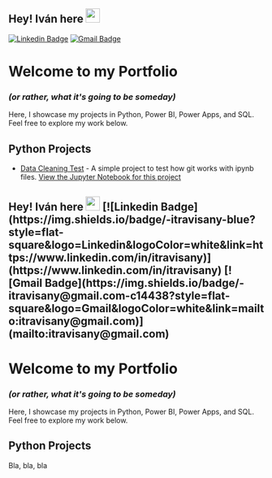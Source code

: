 ## Hey! **Iván** here <img src="https://media.giphy.com/media/hvRJCLFzcasrR4ia7z/giphy.gif" width="28px" height="28px">
[![Linkedin Badge](https://img.shields.io/badge/-itravisany-blue?style=flat-square&logo=Linkedin&logoColor=white&link=https://www.linkedin.com/in/itravisany)](https://www.linkedin.com/in/itravisany) [![Gmail Badge](https://img.shields.io/badge/-itravisany@gmail.com-c14438?style=flat-square&logo=Gmail&logoColor=white&link=mailto:itravisany@gmail.com)](mailto:itravisany@gmail.com)

# Welcome to my Portfolio

### *(or rather, what it's going to be someday)*

Here, I showcase my projects in Python, Power BI, Power Apps, and SQL. Feel free to explore my work below.

## Python Projects
- [Data Cleaning Test](Python/Test) - A simple project to test how git works with ipynb files. [View the Jupyter Notebook for this project](Python/Test/first.ipynb)

<h2> Hey! Iván here <img src="https://media.giphy.com/media/hvRJCLFzcasrR4ia7z/giphy.gif" width="28px" height="28px">
[![Linkedin Badge](https://img.shields.io/badge/-itravisany-blue?style=flat-square&logo=Linkedin&logoColor=white&link=https://www.linkedin.com/in/itravisany)](https://www.linkedin.com/in/itravisany) [![Gmail Badge](https://img.shields.io/badge/-itravisany@gmail.com-c14438?style=flat-square&logo=Gmail&logoColor=white&link=mailto:itravisany@gmail.com)](mailto:itravisany@gmail.com) </h2>

<h1> Welcome to my Portfolio </h1>

### *(or rather, what it's going to be someday)*

Here, I showcase my projects in Python, Power BI, Power Apps, and SQL. Feel free to explore my work below.

## Python Projects

Bla, bla, bla